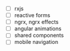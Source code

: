- [ ] rxjs
- [ ] reactive forms
- [ ] ngrx, ngrx effects
- [ ] angular animations
- [ ] shared components
- [ ] mobile navigation
